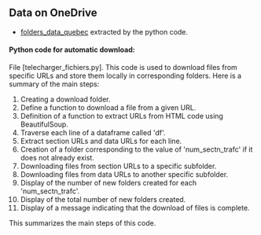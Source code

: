 ## Data on OneDrive

* [folders_data_quebec](https://polymtlca0-my.sharepoint.com/:f:/g/personal/tarcisio_costa-de-souza-neto_polymtl_ca/Es42_1xrGx1EuIE6FHHBSBMBB05q0hX9axpftgjZcqmMaQ?e=L6TdUc) extracted by the python code. 

#### Python code for automatic download: 
File [telecharger_fichiers.py]. This code is used to download files from specific URLs and store them locally in corresponding folders. Here is a summary of the main steps:

1. Creating a download folder.
2. Define a function to download a file from a given URL.
3. Definition of a function to extract URLs from HTML code using BeautifulSoup.
4. Traverse each line of a dataframe called 'df'.
5. Extract section URLs and data URLs for each line.
6. Creation of a folder corresponding to the value of 'num_sectn_trafc' if it does not already exist.
7. Downloading files from section URLs to a specific subfolder.
8. Downloading files from data URLs to another specific subfolder.
9. Display of the number of new folders created for each 'num_sectn_trafc'.
10. Display of the total number of new folders created.
11. Display of a message indicating that the download of files is complete.

This summarizes the main steps of this code.
